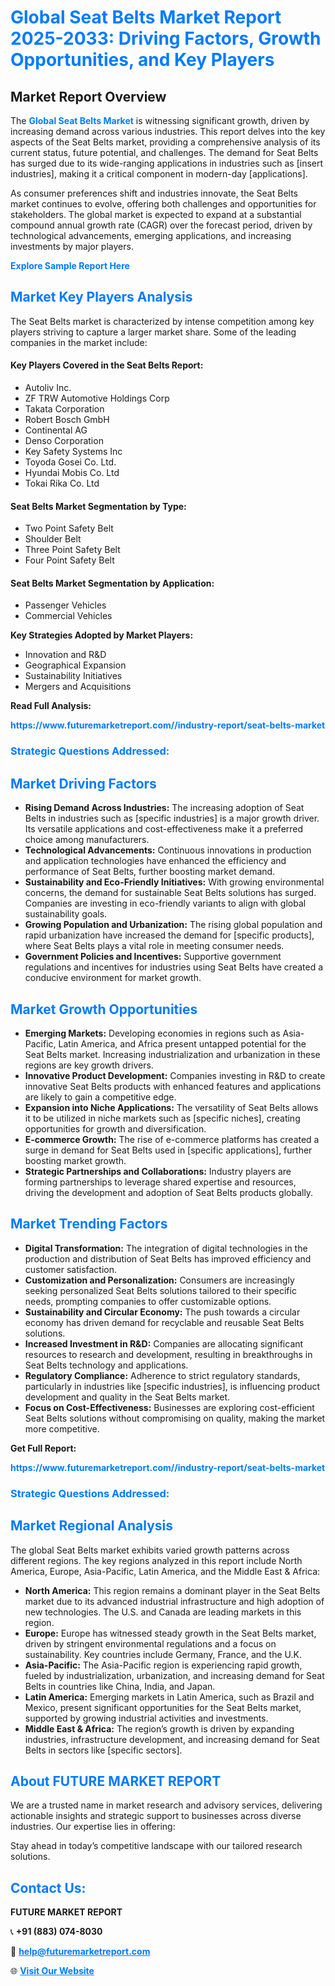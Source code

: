 <h1 style="color: #007BFF;">Global Seat Belts Market Report 2025-2033: Driving Factors, Growth Opportunities, and Key Players</h1>

<section id="overview">
<h2>Market Report Overview</h2>
<p>The <a href="https://www.futuremarketreport.com//industry-report/seat-belts-market" style="color: #007BFF; text-decoration: none;"><strong>Global Seat Belts Market</strong></a> is witnessing significant growth, driven by increasing demand across various industries. This report delves into the key aspects of the Seat Belts market, providing a comprehensive analysis of its current status, future potential, and challenges. The demand for Seat Belts has surged due to its wide-ranging applications in industries such as [insert industries], making it a critical component in modern-day [applications].</p>
<p>As consumer preferences shift and industries innovate, the Seat Belts market continues to evolve, offering both challenges and opportunities for stakeholders. The global market is expected to expand at a substantial compound annual growth rate (CAGR) over the forecast period, driven by technological advancements, emerging applications, and increasing investments by major players.</p>
</section>

<section id="overview">
<p><a href="https://www.futuremarketreport.com//request-sample/reportId=88753" style="color: #007BFF; text-decoration: none;"><strong>Explore Sample Report Here</strong></a></p>
</section>

<section id="key-players">
<h2 style="color: #007BFF;">Market Key Players Analysis</h2>
<p>The Seat Belts market is characterized by intense competition among key players striving to capture a larger market share. Some of the leading companies in the market include:</p>
<h4>Key Players Covered in the Seat Belts Report:</h4>
<ul><li>Autoliv Inc.</li><li>ZF TRW Automotive Holdings Corp</li><li>Takata Corporation</li><li>Robert Bosch GmbH</li><li>Continental AG</li><li>Denso Corporation</li><li>Key Safety Systems Inc</li><li>Toyoda Gosei Co. Ltd.</li><li>Hyundai Mobis Co. Ltd</li><li>Tokai Rika Co. Ltd</li></ul>
<h4>Seat Belts Market Segmentation by Type:</h4>
<ul><li>Two Point Safety Belt</li><li>Shoulder Belt</li><li>Three Point Safety Belt</li><li>Four Point Safety Belt</li></ul>

<h4>Seat Belts Market Segmentation by Application:</h4>
<ul><li>Passenger Vehicles</li><li>Commercial Vehicles</li></ul>
<p><strong>Key Strategies Adopted by Market Players:</strong></p>
<ul>
<li>Innovation and R&D</li>
<li>Geographical Expansion</li>
<li>Sustainability Initiatives</li>
<li>Mergers and Acquisitions</li>
</ul>
</section>

<section>
<p><strong>Read Full Analysis: </strong></p><a href="https://www.futuremarketreport.com//industry-report/seat-belts-market" style="color: #007BFF; text-decoration: none;"><strong>https://www.futuremarketreport.com//industry-report/seat-belts-market</strong></a>
<h3 style="color: #007BFF;">Strategic Questions Addressed:</h3>
</section>

<section id="driving-factors">
<h2 style="color: #007BFF;">Market Driving Factors</h2>
<ul>
<li><strong>Rising Demand Across Industries:</strong> The increasing adoption of Seat Belts in industries such as [specific industries] is a major growth driver. Its versatile applications and cost-effectiveness make it a preferred choice among manufacturers.</li>
<li><strong>Technological Advancements:</strong> Continuous innovations in production and application technologies have enhanced the efficiency and performance of Seat Belts, further boosting market demand.</li>
<li><strong>Sustainability and Eco-Friendly Initiatives:</strong> With growing environmental concerns, the demand for sustainable Seat Belts solutions has surged. Companies are investing in eco-friendly variants to align with global sustainability goals.</li>
<li><strong>Growing Population and Urbanization:</strong> The rising global population and rapid urbanization have increased the demand for [specific products], where Seat Belts plays a vital role in meeting consumer needs.</li>
<li><strong>Government Policies and Incentives:</strong> Supportive government regulations and incentives for industries using Seat Belts have created a conducive environment for market growth.</li>
</ul>
</section>

<section id="growth-opportunities">
<h2 style="color: #007BFF;">Market Growth Opportunities</h2>
<ul>
<li><strong>Emerging Markets:</strong> Developing economies in regions such as Asia-Pacific, Latin America, and Africa present untapped potential for the Seat Belts market. Increasing industrialization and urbanization in these regions are key growth drivers.</li>
<li><strong>Innovative Product Development:</strong> Companies investing in R&D to create innovative Seat Belts products with enhanced features and applications are likely to gain a competitive edge.</li>
<li><strong>Expansion into Niche Applications:</strong> The versatility of Seat Belts allows it to be utilized in niche markets such as [specific niches], creating opportunities for growth and diversification.</li>
<li><strong>E-commerce Growth:</strong> The rise of e-commerce platforms has created a surge in demand for Seat Belts used in [specific applications], further boosting market growth.</li>
<li><strong>Strategic Partnerships and Collaborations:</strong> Industry players are forming partnerships to leverage shared expertise and resources, driving the development and adoption of Seat Belts products globally.</li>
</ul>
</section>

<section id="trending-factors">
<h2 style="color: #007BFF;">Market Trending Factors</h2>
<ul>
<li><strong>Digital Transformation:</strong> The integration of digital technologies in the production and distribution of Seat Belts has improved efficiency and customer satisfaction.</li>
<li><strong>Customization and Personalization:</strong> Consumers are increasingly seeking personalized Seat Belts solutions tailored to their specific needs, prompting companies to offer customizable options.</li>
<li><strong>Sustainability and Circular Economy:</strong> The push towards a circular economy has driven demand for recyclable and reusable Seat Belts solutions.</li>
<li><strong>Increased Investment in R&D:</strong> Companies are allocating significant resources to research and development, resulting in breakthroughs in Seat Belts technology and applications.</li>
<li><strong>Regulatory Compliance:</strong> Adherence to strict regulatory standards, particularly in industries like [specific industries], is influencing product development and quality in the Seat Belts market.</li>
<li><strong>Focus on Cost-Effectiveness:</strong> Businesses are exploring cost-efficient Seat Belts solutions without compromising on quality, making the market more competitive.</li>
</ul>
</section>

<section>
<p><strong>Get Full Report: </strong></p><a href="https://www.futuremarketreport.com//industry-report/seat-belts-market" style="color: #007BFF; text-decoration: none;"><strong>https://www.futuremarketreport.com//industry-report/seat-belts-market</strong></a>
<h3 style="color: #007BFF;">Strategic Questions Addressed:</h3>
</section>


<section id="regional-analysis">
<h2 style="color: #007BFF;">Market Regional Analysis</h2>
<p>The global Seat Belts market exhibits varied growth patterns across different regions. The key regions analyzed in this report include North America, Europe, Asia-Pacific, Latin America, and the Middle East & Africa:</p>
<ul>
<li><strong>North America:</strong> This region remains a dominant player in the Seat Belts market due to its advanced industrial infrastructure and high adoption of new technologies. The U.S. and Canada are leading markets in this region.</li>
<li><strong>Europe:</strong> Europe has witnessed steady growth in the Seat Belts market, driven by stringent environmental regulations and a focus on sustainability. Key countries include Germany, France, and the U.K.</li>
<li><strong>Asia-Pacific:</strong> The Asia-Pacific region is experiencing rapid growth, fueled by industrialization, urbanization, and increasing demand for Seat Belts in countries like China, India, and Japan.</li>
<li><strong>Latin America:</strong> Emerging markets in Latin America, such as Brazil and Mexico, present significant opportunities for the Seat Belts market, supported by growing industrial activities and investments.</li>
<li><strong>Middle East & Africa:</strong> The region’s growth is driven by expanding industries, infrastructure development, and increasing demand for Seat Belts in sectors like [specific sectors].</li>
</ul>
</section>

<footer>
<h2 style="color: #007BFF;">About FUTURE MARKET REPORT</h2>
<p>We are a trusted name in market research and advisory services, delivering actionable insights and strategic support to businesses across diverse industries. Our expertise lies in offering:</p>

<p>Stay ahead in today’s competitive landscape with our tailored research solutions.</p>

<h2 style="color: #007BFF;">Contact Us:</h2>
<p><strong>FUTURE MARKET REPORT</strong></p>
<p>📞 <strong>+91 (883) 074-8030</strong></p>
<p>📧 <strong><a href="mailto:help@futuremarketreport.com" style="color: #007BFF;">help@futuremarketreport.com</a></strong></p>
<p>🌐 <strong><a href="https://www.futuremarketreport.com/" style="color: #007BFF;">Visit Our Website</a></strong></p>
</footer>